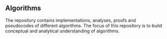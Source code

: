 ## Algorithms
The repository contains implementations, analyses, proofs and pseudocodes of different algorithms. The focus of this repository is to build conceptual and analytical understanding of algorithms. 
